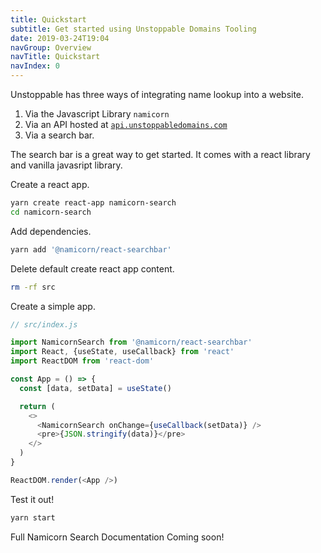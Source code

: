 ```yaml
---
title: Quickstart
subtitle: Get started using Unstoppable Domains Tooling
date: 2019-03-24T19:04
navGroup: Overview
navTitle: Quickstart
navIndex: 0
---
```


Unstoppable has three ways of integrating name lookup into a website.

1. Via the Javascript Library `namicorn`
2. Via an API hosted at
   [`api.unstoppabledomains.com`](https://api.unstoppabledomains.com/v1/openapi.json)
3. Via a search bar.

The search bar is a great way to get started. It comes with a react library and
vanilla javasript library.

Create a react app.

```bash
yarn create react-app namicorn-search
cd namicorn-search
```

Add dependencies.

```bash
yarn add '@namicorn/react-searchbar'
```

Delete default create react app content.

```bash
rm -rf src
```

Create a simple app.

```javascript
// src/index.js

import NamicornSearch from '@namicorn/react-searchbar'
import React, {useState, useCallback} from 'react'
import ReactDOM from 'react-dom'

const App = () => {
  const [data, setData] = useState()

  return (
    <>
      <NamicornSearch onChange={useCallback(setData)} />
      <pre>{JSON.stringify(data)}</pre>
    </>
  )
}

ReactDOM.render(<App />)
```

Test it out!

```bash
yarn start
```

Full Namicorn Search Documentation Coming soon!
